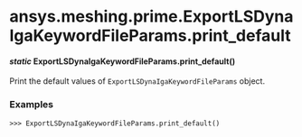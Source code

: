 <a id="ansys-meshing-prime-exportlsdynaigakeywordfileparams-print-default"></a>

# ansys.meshing.prime.ExportLSDynaIgaKeywordFileParams.print_default

<a id="ansys.meshing.prime.ExportLSDynaIgaKeywordFileParams.print_default"></a>

#### *static* ExportLSDynaIgaKeywordFileParams.print_default()

Print the default values of `ExportLSDynaIgaKeywordFileParams` object.

### Examples

```pycon
>>> ExportLSDynaIgaKeywordFileParams.print_default()
```

<!-- !! processed by numpydoc !! -->
